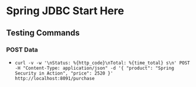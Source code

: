 # Spring JDBC Start Here

## Testing Commands

### POST Data
- ``` curl -v -w '\nStatus: %{http_code}\nTotal: %{time_total} s\n' POST -H "Content-Type: application/json" -d '{ "product": "Spring Security in Action", "price": 2520 }' http://localhost:8091/purchase ```